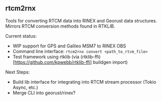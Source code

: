 ## rtcm2rnx

Tools for converting RTCM data into RINEX and Georust data structures. Mirrors RTCM conversion methods found in RTKLIB. 

Current status:
* WIP support for GPS and Galileo MSM7 to RINEX OBS
* Command line interface: `rtcm2rnx convert <path_to_rtcm_file>`
* Test framework using rtklib (via (rtklib-ffi)[https://github.com/kpwebb/rtklib-ffi] buildgen import) 
  

Next Steps:
* Build lib interface for integrating into RTCM stream processor (Tokio Async, etc.)
* Merge CLI into georust/rinex?

  
